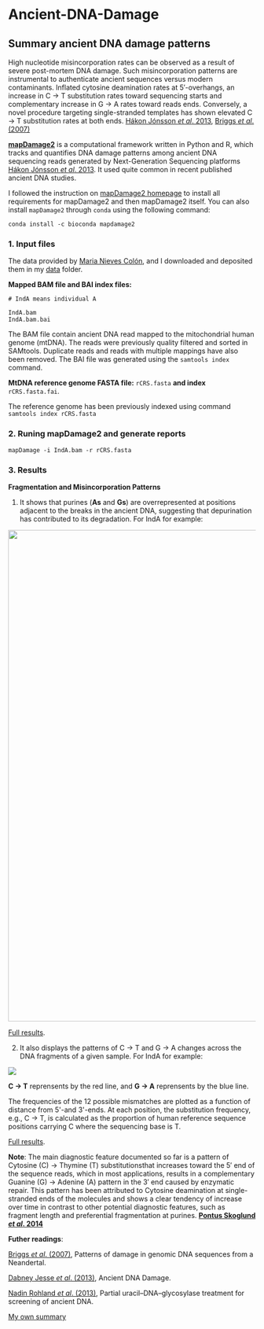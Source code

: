 # Ancient-DNA-Damage


## Summary ancient DNA damage patterns

High nucleotide misincorporation rates can be observed as a result of severe post-mortem DNA damage. Such misincorporation patterns are instrumental to authenticate ancient sequences versus modern contaminants. Inflated cytosine deamination rates at 5′-overhangs, an increase in C -> T substitution rates toward sequencing starts and complementary increase in G -> A rates toward reads ends. Conversely, a novel procedure targeting single-stranded templates has shown elevated C -> T substitution rates at both ends. [Hákon Jónsson *et al*. 2013](https://academic.oup.com/bioinformatics/article/29/13/1682/184965), [Briggs *et al*. (2007)](https://www.pnas.org/content/104/37/14616.long)


**[mapDamage2](https://ginolhac.github.io/mapDamage/)** is a computational framework written in Python and R, which tracks and quantifies DNA damage patterns among ancient DNA sequencing reads generated by Next-Generation Sequencing platforms [Hákon Jónsson *et al*. 2013](https://academic.oup.com/bioinformatics/article/29/13/1682/184965). It used quite common in recent published ancient DNA studies.

I followed the instruction on [mapDamage2 homepage](https://ginolhac.github.io/mapDamage/) to install all requirements for mapDamage2 and then mapDamage2 itself. You can also install ```mapDamage2``` through ``conda`` using the following command:

```conda install -c bioconda mapdamage2```


### 1. Input files

The  data provided by [Maria Nieves Colón](https://github.com/mnievesc/ENAH_curso_aDNA_2019/tree/master/Ex1_aDNA_BAM), and I downloaded and deposited them in my [data](data/) folder.


**Mapped BAM file and BAI index files:**

```
# IndA means individual A

IndA.bam
IndA.bam.bai
```
The BAM file contain ancient DNA read mapped to the mitochondrial human genome (mtDNA). The reads were previously quality filtered and sorted in SAMtools. Duplicate reads and reads with multiple mappings have also been removed. The BAI file was generated using the ```samtools index``` command.

**MtDNA reference genome FASTA file:** ```rCRS.fasta``` **and index** ```rCRS.fasta.fai```.

The reference genome has been previously indexed using command ```samtools index rCRS.fasta```




### 2. Runing mapDamage2 and generate reports

```
mapDamage -i IndA.bam -r rCRS.fasta 
```
### 3. Results

**Fragmentation and Misincorporation Patterns**

1. It shows that purines (**As** and **Gs**) are overrepresented at positions adjacent to the breaks in the ancient DNA, suggesting that depurination has contributed to its degradation. For IndA for example:

<img src="Images/Depurination.png" width=1000, hight=1300>

[Full results](data/Fragmisincorporation_plot.pdf).

2. It also displays the patterns of C -> T and G -> A changes across the DNA fragments of a given sample. For IndA for example:


<img src="Images/Fragmisincorporation.png">

 **C -> T** reprensents by the red line, and **G -> A** reprensents by the blue line.
 
The frequencies of the 12 possible mismatches are plotted as a function of distance from 5'-and 3'-ends. At each position, the substitution frequency, e.g., C -> T, is calculated as the proportion of human reference sequence positions carrying C where the sequencing base is T. 

[Full results](data/Fragmisincorporation_plot.pdf).
 
**Note**:
The main diagnostic feature documented so far is a pattern of Cytosine (C) → Thymine (T) substitutionsthat increases toward the 5′ end of the sequence reads, which in most applications, results in a complementary Guanine (G) → Adenine (A) pattern in the 3′ end caused by enzymatic repair. This pattern has been attributed to Cytosine deamination at single-stranded ends of the molecules and shows a clear tendency of increase over time in contrast to other potential diagnostic features, such as fragment length and preferential fragmentation at purines. **[Pontus Skoglund *et al*. 2014](https://www.pnas.org/content/111/6/2229)**



**Futher readings**:

[Briggs *et al*. (2007)](https://www.pnas.org/content/104/37/14616.long), Patterns of damage in genomic DNA sequences from a Neandertal.

[Dabney Jesse *et al*. (2013)](https://www.ncbi.nlm.nih.gov/pmc/articles/PMC3685887/), Ancient DNA Damage.

[Nadin Rohland *et al*. (2013)](https://www.ncbi.nlm.nih.gov/pmc/articles/PMC4275898/), Partial uracil–DNA–glycosylase treatment for screening of ancient DNA.

[My own summary](https://github.com/mianlee/Fu-s-test/tree/master/Ancient_DNA_Damage)
